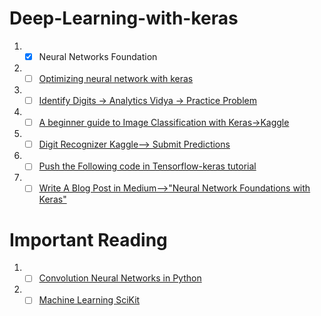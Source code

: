 # Deep-Learning-with-keras

1. - [x] Neural Networks Foundation
2. - [ ] [Optimizing neural network with keras](https://www.analyticsvidhya.com/blog/2016/10/tutorial-optimizing-neural-networks-using-keras-with-image-recognition-case-study/)
3. - [ ] [Identify Digits -> Analytics Vidya -> Practice Problem](https://datahack.analyticsvidhya.com/contest/practice-problem-identify-the-digits/)
4. - [ ] [A beginner guide to Image Classification with Keras->Kaggle](https://www.kaggle.com/ndalziel/beginner-s-guide-to-image-classification-keras/notebook)
5. - [ ] [Digit Recognizer Kaggle--> Submit Predictions](https://www.kaggle.com/c/digit-recognizer/submit)
6. - [ ] [Push the Following code in Tensorflow-keras tutorial](https://github.com/dineshsonachalam/Tensorflow-keras-Basics)
7. - [ ] [Write A Blog Post in Medium-->"Neural Network Foundations with Keras"](https://medium.com/new-story)

# Important Reading


1. - [ ] [Convolution Neural Networks in Python](https://www.datacamp.com/community/tutorials/convolutional-neural-networks-python)
2. - [ ] [Machine Learning SciKit](https://www.datacamp.com/community/tutorials/machine-learning-python)
